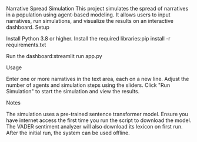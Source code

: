 Narrative Spread Simulation
This project simulates the spread of narratives in a population using agent-based modeling. It allows users to input narratives, run simulations, and visualize the results on an interactive dashboard.
Setup

Install Python 3.8 or higher.
Install the required libraries:pip install -r requirements.txt


Run the dashboard:streamlit run app.py



Usage

Enter one or more narratives in the text area, each on a new line.
Adjust the number of agents and simulation steps using the sliders.
Click "Run Simulation" to start the simulation and view the results.

Notes

The simulation uses a pre-trained sentence transformer model. Ensure you have internet access the first time you run the script to download the model.
The VADER sentiment analyzer will also download its lexicon on first run.
After the initial run, the system can be used offline.
